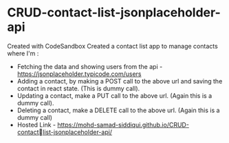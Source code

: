 # CRUD-contact-list-jsonplaceholder-api
Created with CodeSandbox
Created a contact list app to manage contacts where I'm :
* Fetching the data and showing users from the api - https://jsonplaceholder.typicode.com/users
* Adding a contact, by making a POST call to the above url and saving the contact in react state. (This is dummy call).
* Updating a contact, make a PUT call to the above url. (Again this is a dummy call).
* Deleting a contact, make a DELETE call to the above url. (Again this is a dummy call)
* Hosted Link - https://mohd-samad-siddiqui.github.io/CRUD-contactlist-jsonplaceholder-api/
